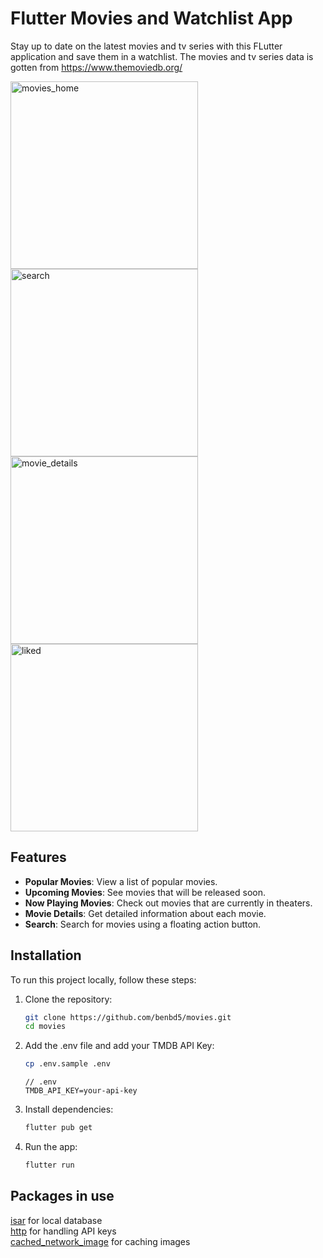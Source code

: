 # Flutter Movies and Watchlist App

Stay up to date on the latest movies and tv series with this FLutter application and save them in a watchlist.
The movies and tv series data is gotten from https://www.themoviedb.org/

<img src="https://github.com/user-attachments/assets/93cb969b-a077-4f3e-884c-6743b9d9839e" alt="movies_home" width="300"/>
<img src="https://github.com/user-attachments/assets/ede6f850-1189-4046-b7f9-6080084040e3" alt="search" width="300"/>
<img src="https://github.com/user-attachments/assets/84780a20-bb23-469e-ba5c-5c5438e3c178" alt="movie_details" width="300"/>
<img src="https://github.com/user-attachments/assets/78a5f0fb-9f1d-438f-a6e0-557a7a280d26" alt="liked" width="300"/>

## Features

- **Popular Movies**: View a list of popular movies.
- **Upcoming Movies**: See movies that will be released soon.
- **Now Playing Movies**: Check out movies that are currently in theaters.
- **Movie Details**: Get detailed information about each movie.
- **Search**: Search for movies using a floating action button.

## Installation

To run this project locally, follow these steps:

1. Clone the repository:
   ```bash
   git clone https://github.com/benbd5/movies.git
   cd movies
   ```
2. Add the .env file and add your TMDB API Key:
    ```bash
    cp .env.sample .env
    ```
    ```env
    // .env
    TMDB_API_KEY=your-api-key
3. Install dependencies:
    ```bash
    flutter pub get
    ```
4. Run the app:
    ```bash
    flutter run
    ```

## Packages in use
[isar](https://pub.dev/packages/isar) for local database  
[http](https://pub.dev/packages/http) for handling API keys  
[cached_network_image](https://pub.dev/packages/cached_network_image) for caching images  
